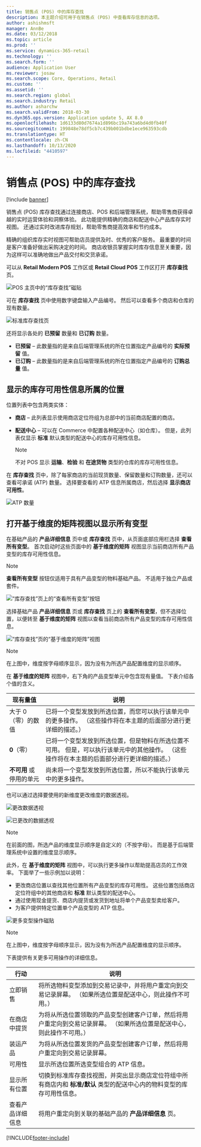 ```yaml
---
title: 销售点 (POS) 中的库存查找
description: 本主题介绍可用于在销售点 (POS) 中查看库存信息的选项。
author: ashishmsft
manager: AnnBe
ms.date: 03/12/2018
ms.topic: article
ms.prod: ''
ms.service: dynamics-365-retail
ms.technology: ''
ms.search.form: ''
audience: Application User
ms.reviewer: josaw
ms.search.scope: Core, Operations, Retail
ms.custom: ''
ms.assetid: ''
ms.search.region: global
ms.search.industry: Retail
ms.author: asharchw
ms.search.validFrom: 2018-03-30
ms.dyn365.ops.version: Application update 5, AX 8.0
ms.openlocfilehash: 1d6133d80d7674a1d896bc19a743a6bd4d0fb40f
ms.sourcegitcommit: 199848e78df5cb7c439b001bdbe1ece963593cdb
ms.translationtype: HT
ms.contentlocale: zh-CN
ms.lasthandoff: 10/13/2020
ms.locfileid: "4410597"
---
```

# <a name="inventory-lookup-in-the-point-of-sale-pos"></a>销售点 (POS) 中的库存查找

[!include [banner](includes/banner.md)]

销售点 (POS) 库存查找通过连接商店、POS 和后端管理系统，帮助零售商获得卓越的实时运营体验和洞察体验。 此功能提供精确的商店和配送中心产品库存实时视图。 还通过实时改进库存规划，帮助零售商提高效率和节约成本。

精确的组织库存实时视图可帮助店员提供及时、优秀的客户服务。 最重要的时间是客户准备好做出采购决定的时间。 商店收银员掌握实时库存信息至关重要，因为这样可以准确地做出产品交付和交货承诺。

可以从 **Retail Modern POS** 工作区或 **Retail Cloud POS** 工作区打开 **库存查找** 页。

![POS 主页中的“库存查找”磁贴](media/POSHomepage.png)

可在 **库存查找** 页中使用数字键盘输入产品编号。 然后可以查看多个商店和仓库的现有数量。

![标准库存查找页](media/InventoryLookUp.png)

还将显示各处的 **已预留** 数量和 **已订购** 数量。

- **已预留** – 此数量指的是来自后端管理系统的所在位置指定产品编号的 **实际预留** 值。
- **已订购** – 此数量指的是来自后端管理系统的所在位置指定产品编号的 **订购总量** 值。

## <a name="locations-that-inventory-availability-information-is-shown-for"></a>显示的库存可用性信息所属的位置

位置列表中包含两类实体：

- **商店** – 此列表显示使用商店定位符组为总部中的当前商店配置的商店。
- **配送中心** – 可以在 Commerce 中配置各种配送中心（如仓库）。 但是，此列表仅显示 **标准** 默认类型的配送中心的库存可用性信息。

    > [!NOTE]
    > 不对 POS 显示 **运输**、**检验** 和 **在途货物** 类型的仓库的库存可用性信息。

在 **库存查找** 页中，除了每家商店的当前现货数量、保留数量和订购数量，还可以查看可承诺 (ATP) 数量。 选择要查看的 ATP 信息所属商店，然后选择 **显示商店可用性**。

![ATP 数量](media/ATP.png)

## <a name="opening-the-dimension-based-matrix-view-to-show-all-variants"></a>打开基于维度的矩阵视图以显示所有变型

在基础产品的 **产品详细信息** 页中或 **库存查找** 页中，从页面底部应用栏选择 **查看所有变型**。 首次启动时这些页面中的 **基于维度的矩阵** 视图显示当前商店所有产品变型的库存可用性信息。

> [!NOTE]
> **查看所有变型** 按钮仅适用于具有产品变型的物料基础产品。 不适用于独立产品或套件。

![“库存查找”页上的“查看所有变型”按钮](media/StandardToMatrix.png)

选择基础产品 **产品详细信息** 页或 **库存查找** 页上的 **查看所有变型**，但不选择位置，以便转至 **基于维度的矩阵** 视图以查看当前商店所有产品变型的库存可用性信息。

![“库存查找”页的“基于维度的矩阵”视图](media/Matrix.png)

> [!NOTE]
> 在上图中，维度按字母顺序显示，因为没有为所选产品配置维度的显示顺序。

在 **基于维度的矩阵** 视图中，右下角的产品变型单元中包含现有量值。 下表介绍各个值的含义。

| 现有量值                            | 说明 |
|------------------------------------------|-------------|
| 大于 0（零）的数值 | 已将一个变型发放到所选位置，而您可以执行该单元中的更多操作。 （这些操作将在本主题的后面部分进行更详细的描述。） |
| **0**（零）                             | 已将一个变型发放到所选位置，但是物料在所选位置不可用。 但是，可以执行该单元中的其他操作。 （这些操作将在本主题的后面部分进行更详细的描述。） |
| **不可用** 或停用的单元              | 尚未将一个变型发放到所选位置，所以不能执行该单元中的更多操作。 |

也可以通过选择要使用的新维度更改维度的数据透视。

![更改数据透视](media/ChangePivot.png)

![已更改的数据透视](media/PivotChanged.png)

> [!NOTE]
> 在前面的图，所选产品的维度显示顺序是自定义的（不按字母）。 而是基于后端管理系统中设置的维度显示顺序。

此外，在 **基于维度的矩阵** 视图中，可以执行更多操作以帮助提高店员的工作效率。 下面举了一些示例加以说明：

- 更改商店位置以查找其他位置所有产品变型的库存可用性。 这些位置包括商店定位符组中的其他商店和 **标准** 默认类型的配送中心。
- 通过使用现金提货、商店内提货或发货到地址将单个产品变型卖给客户。
- 为客户提供特定位置单个产品变型的 ATP 信息。

![更多变型操作磁贴](media/VariantActions.png)

> [!NOTE]
> 在上图中，维度按字母顺序显示，因为没有为所选产品配置维度的显示顺序。

下表提供有关更多可用操作的详细信息。

| 行动               | 说明 |
|----------------------|-------------|
| 立即销售             | 将所选物料变型添加到交易记录中，并将用户重定向到交易记录屏幕。 （如果所选位置是配送中心，则此操作不可用。） |
| 在商店中提货     | 为将从所选位置领取的产品变型创建客户订单，然后将用户重定向到交易记录屏幕。 （如果所选位置是配送中心，则此操作不可用。） |
| 装运产品         | 为将从所选位置发货的产品变型创建客户订单，然后将用户重定向到交易记录屏幕。 |
| 可用性         | 显示所选位置所选变型组合的 ATP 信息。 |
| 显示所有位置   | 切换到标准库存查找视图，并突出显示商店定位符组中所有商店内和 **标准/默认** 类型的配送中心内的物料变型的库存可用性信息。 |
| 查看产品详细信息 | 将用户重定向到关联的基础产品的 **产品详细信息** 页。 |


[!INCLUDE[footer-include](../includes/footer-banner.md)]